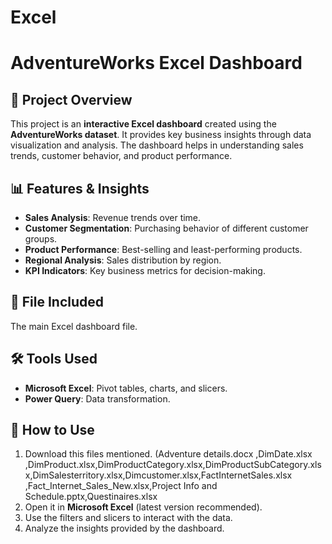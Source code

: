 # Excel
# AdventureWorks Excel Dashboard

## 📌 Project Overview
This project is an **interactive Excel dashboard** created using the **AdventureWorks dataset**. It provides key business insights through data visualization and analysis. The dashboard helps in understanding sales trends, customer behavior, and product performance.

## 📊 Features & Insights
- **Sales Analysis**: Revenue trends over time.
- **Customer Segmentation**: Purchasing behavior of different customer groups.
- **Product Performance**: Best-selling and least-performing products.
- **Regional Analysis**: Sales distribution by region.
- **KPI Indicators**: Key business metrics for decision-making.

## 📁 File Included
 The main Excel dashboard file.

## 🛠 Tools Used
- **Microsoft Excel**: Pivot tables, charts, and slicers.
- **Power Query**: Data transformation.

## 🚀 How to Use
1. Download this files mentioned.
    (Adventure details.docx ,DimDate.xlsx ,DimProduct.xlsx,DimProductCategory.xlsx,DimProductSubCategory.xlsx,DimSalesterritory.xlsx,Dimcustomer.xlsx,FactInternetSales.xlsx
   ,Fact_Internet_Sales_New.xlsx,Project Info and Schedule.pptx,Questinaires.xlsx
3. Open it in **Microsoft Excel** (latest version recommended).
4. Use the filters and slicers to interact with the data.
5. Analyze the insights provided by the dashboard.


